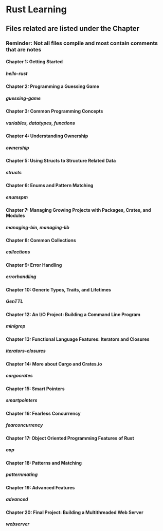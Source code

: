 # Rust Learning
## Files related are listed under the Chapter
### Reminder: Not all files compile and most contain comments that are notes
#### Chapter 1: Getting Started
##### hello-rust
#### Chapter 2: Programming a Guessing Game
##### guessing-game
#### Chapter 3: Common Programming Concepts
##### variables, datatypes, functions
#### Chapter 4: Understanding Ownership
##### ownership
#### Chapter 5: Using Structs to Structure Related Data
##### structs
#### Chapter 6: Enums and Pattern Matching
##### enumspm
#### Chapter 7: Managing Growing Projects with Packages, Crates, and Modules
##### managing-bin, managing-lib
#### Chapter 8: Common Collections
##### collections
#### Chapter 9: Error Handling
##### errorhandling
#### Chapter 10: Generic Types, Traits, and Lifetimes
##### GenTTL
#### Chapter 12: An I/O Project: Building a Command Line Program
##### minigrep
#### Chapter 13: Functional Language Features: Iterators and Closures
##### iterators-closures
#### Chapter 14: More about Cargo and Crates.io
##### cargocrates
#### Chapter 15: Smart Pointers
##### smartpointers
#### Chapter 16: Fearless Concurrency
##### fearconcurrency
#### Chapter 17: Object Oriented Programming Features of Rust
##### oop
#### Chapter 18: Patterns and Matching
##### patternmating
#### Chapter 19: Advanced Features
##### advanced
#### Chapter 20: Final Project: Building a Multithreaded Web Server
##### webserver
 
